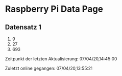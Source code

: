 
# Raspberry Pi Data Page
## Datensatz 1
1. 9
2. 27
3. 693

Zeitpunkt der letzten Aktualisierung: 07/04/20,14:45:00

Zuletzt online gegangen: 07/04/20,13:55:21
    